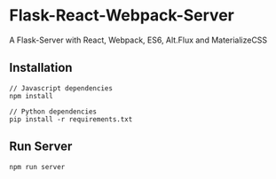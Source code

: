 # Flask-React-Webpack-Server
A Flask-Server with React, Webpack, ES6, Alt.Flux and MaterializeCSS

## Installation
```
// Javascript dependencies
npm install

// Python dependencies
pip install -r requirements.txt
```

## Run Server
```
npm run server
```